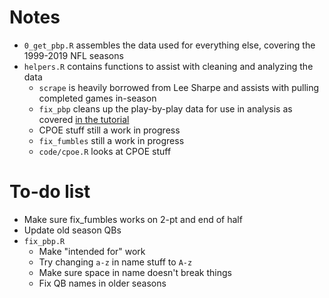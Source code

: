 # Notes

* `0_get_pbp.R` assembles the data used for everything else, covering the 1999-2019 NFL seasons
* `helpers.R` contains functions to assist with cleaning and analyzing the data
  * `scrape` is heavily borrowed from Lee Sharpe and assists with pulling completed games in-season
  * `fix_pbp` cleans up the play-by-play data for use in analysis as covered [in the tutorial](https://gist.github.com/guga31bb/5634562c5a2a7b1e9961ac9b6c568701)
  * CPOE stuff still a work in progress
  * `fix_fumbles` still a work in progress
  * `code/cpoe.R` looks at CPOE stuff
  
# To-do list
* Make sure fix_fumbles works on 2-pt and end of half
* Update old season QBs
* `fix_pbp.R`
  * Make "intended for" work
  * Try changing `a-z` in name stuff to `A-z`
  * Make sure space in name doesn't break things
  * Fix QB names in older seasons
